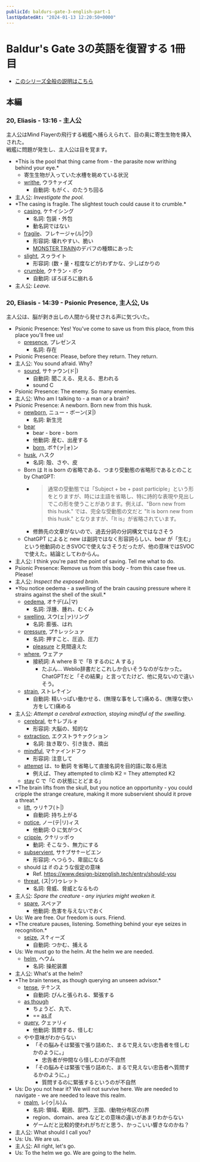```yaml
---
publicId: baldurs-gate-3-english-part-1
lastUpdatedAt: "2024-01-13 12:20:50+0000"
---
```


# Baldur's Gate 3の英語を復習する 1冊目

- [このシリーズ全般の説明はこちら](./baldurs-gate-3-english-index.html)

## 本編

### 20, Eliasis - 13:16 - 主人公

主人公はMind Flayerの飛行する戦艦へ捕らえられて、目の奥に寄生生物を挿入された。  
戦艦に問題が発生し、主人公は目を覚ます。

- \*This is the pool that thing came from - the parasite now writhing behind your eye.\*
  - 寄生生物が入っていた水槽を眺めている状況
  - [writhe](https://ejje.weblio.jp/content/writhe), ウラ↑ァイズ
    - 自動詞: もがく、のたうち回る
- 主人公: _Investigate the pool._
- \*The casing is fragile. The slightest touch could cause it to crumble.\*
  - [casing](https://ejje.weblio.jp/content/casing), ケ↑イシング
    - 名詞: 包装・外包
    - 動名詞ではない
  - [fragile](https://ejje.weblio.jp/content/fragile)、フレ↑ージャ(ル|ウ|)
    - 形容詞: 壊れやすい、脆い
    - [MONSTER TRAIN](https://store.steampowered.com/app/1102190/Monster_Train/)のデバフの種類にあった
  - [slight](https://ejje.weblio.jp/content/slight), スゥライト
    - 形容詞: (数・量・程度などが)わずかな、少しばかりの
  - [crumble](https://ejje.weblio.jp/content/crumble), ク↑ラン・ボゥ
    - 自動詞: ぼろぼろに崩れる
- 主人公: _Leave._

### 20, Eliasis - 14:39 - Psionic Presence, 主人公, Us

主人公は、脳が剥き出しの人間から発せされる声に気づいた。

- Psionic Presence: Yes! You've come to save us from this place, from this place you'll free us!
  - [presence](https://ejje.weblio.jp/content/presence), プレゼンス
    - 名詞: 存在
- Psionic Presence: Please, before they return. They return.
- 主人公: You sound afraid. Why?
  - [sound](https://ejje.weblio.jp/content/sound), サ↑ァウン(ド|)
    - 自動詞: 聞こえる、見える、思われる
    - sound C
- Psionic Presence: The enemy. So many enemies.
- 主人公: Who am I talking to - a man or a brain?
- Psionic Presence: A newborn. Born new from this husk.
  - [newborn](https://ejje.weblio.jp/content/newborn), ニュー・ボーン(ヌ|)
    - 名詞: 新生児
  - [bear](https://ejje.weblio.jp/content/bear)
    - bear - bore - born
    - 他動詞: 産む、出産する
    - [born](https://ejje.weblio.jp/content/born), ボ↑(ァ|ォ)ン
  - [husk](https://ejje.weblio.jp/content/husk), ハスク
    - 名詞: 殻、さや、皮
  - Born は It is born の省略である、つまり受動態の省略形であるとのこと by ChatGPT:
    - > 通常の受動態では「Subject + be + past participle」という形をとりますが、時には主語を省略し、特に詩的な表現や見出しでこの形を使うことがあります。例えば、"Born new from this husk." では、完全な受動態の文だと "It is born new from this husk." となりますが、「It is」が省略されています。
    - 修飾先の文章がないので、過去分詞の分詞構文ではなさそう
  - ChatGPT によると new は副詞ではなく形容詞らしい、bear が「生む」という他動詞のときSVOCで使えなさそうだったが、他の意味ではSVOCで使えた。結論としてわからん。
- 主人公: I think you're past the point of saving. Tell me what to do.
- Psionic Presence: Remove us from this body - from this case free us. Please!
- 主人公: _Inspect the exposed brain._
- \*You notice oedema - a swelling of the brain causing pressure where it strains against the shell of the skull.\*
  - [oedema](https://ejje.weblio.jp/content/oedema), オ↑デ(ム|マ)
    - 名詞: 浮腫、腫れ、むくみ
  - [swelling](https://ejje.weblio.jp/content/swelling), スウ(ェ|ァ)リング
    - 名詞: 膨張、はれ
  - [pressure](https://ejje.weblio.jp/content/pressure), プ↑レッシュァ
    - 名詞: 押すこと、圧迫、圧力
    - [pleasure](https://ejje.weblio.jp/content/pleasure) と見間違えた
  - [where](https://ejje.weblio.jp/content/where), ウェアァ
    - 接続詞: A where B で「B するのに A する」
      - たぶん... Weblio辞書だとこれしか合いそうなのがなかった。ChatGPTだと「その結果」と言ってたけど、他に見ないので違いそう。
  - [strain](https://ejje.weblio.jp/content/strain), ストレ↑イン
    - 自動詞: 精いっぱい働かせる、(無理な事をして)痛める、(無理な使い方をして)痛める
- 主人公: _Attempt a cerebral extraction, staying mindful of the swelling._
  - [cerebral](https://ejje.weblio.jp/content/cerebral), セ↑レブルォ
    - 形容詞: 大脳の、知的な
  - [extraction](https://ejje.weblio.jp/content/extraction), エクストラ↑ァクション
    - 名詞: 抜き取り、引き抜き、摘出
  - [mindful](https://ejje.weblio.jp/content/mindful), マ↑ァインドフゥ
    - 形容詞: 注意して
  - [attempt](https://ejje.weblio.jp/content/attempt) は、to 動詞 を省略して直接名詞を目的語に取る用法
    - 例えば、They attempted to climb K2 = They attempted K2
  - [stay](https://ejje.weblio.jp/content/stay) C で「C の状態にとどまる」
- \*The brain lifts from the skull, but you notice an opportunity - you could cripple the strange creature, making it more subservient should it prove a threat.\*
  - [lift](https://ejje.weblio.jp/content/lift), ゥリ↑フ(ト|)
    - 自動詞: 持ち上がる
  - [notice](https://ejje.weblio.jp/content/notice), ノー(テ|リ)ィス
    - 他動詞: O に気がつく
  - [cripple](https://ejje.weblio.jp/content/cripple), ク↑リッポゥ
    - 動詞: そこなう、無力にする
  - [subservient](https://ejje.weblio.jp/content/subservient), サ↑ブサ↑ービエン
    - 形容詞: へつらう、卑屈になる
  - should は if のような仮定の意味
    - Ref. https://www.design-bizenglish.tech/entry/should-you
  - [threat](https://ejje.weblio.jp/content/threat), (ス|ツ)ゥレット
    - 名詞: 脅威、脅威となるもの
- 主人公: _Spare the creature - any injuries might weaken it._
  - [spare](https://ejje.weblio.jp/content/spare), スペァア
    - 他動詞: 危害を与えないでおく
- Us: We are free. Our freedom is ours. Friend.
- \*The creature pauses, listening. Something behind your eye seizes in recognition.\*
  - [seize](https://ejje.weblio.jp/content/seize), ス↑ィーズ
    - 自動詞: つかむ、捕える
- Us: We must go to the helm. At the helm we are needed.
  - [helm](https://ejje.weblio.jp/content/helm), ヘウム
    - 名詞: 操舵装置
- 主人公: What's at the helm?
- \*The brain tenses, as though querying an unseen advisor.\*
  - [tense](https://ejje.weblio.jp/content/tense), テ↑ンス
    - 自動詞: ぴんと張られる、緊張する
  - [as though](https://ejje.weblio.jp/content/as+though)
    - ちょうど、丸で、
    - == [as if](https://ejje.weblio.jp/content/as+if)
  - [query](https://ejje.weblio.jp/content/query), クェァリィ
    - 他動詞: 質問する、怪しむ
  - やや意味がわからない
    - 「その脳みそは緊張で張り詰めた、まるで見えない忠告者を怪しむかのように。」
      - 忠告者が仲間なら怪しむのが不自然
    - 「その脳みそは緊張で張り詰めた、まるで見えない忠告者へ質問するかのように。」
      - 質問するのに緊張するというのが不自然
- Us: Do you not hear it? We will not survive here. We are needed to navigate - we are needed to leave this realm.
  - [realm](https://ejje.weblio.jp/content/realm), レ(ゥ|ル)ム
    - 名詞: 領域、範囲、部門、王国、(動物分布区の)界
    - region、domain、area などとの意味の違いがあまりわからない
    - ゲームだと比較的使われがちだと思う、かっこいい響きなのかね？
- 主人公: What should I call you?
- Us: Us. We are us.
- 主人公: All right, let's go.
- Us: To the helm we go. We are going to the helm.
